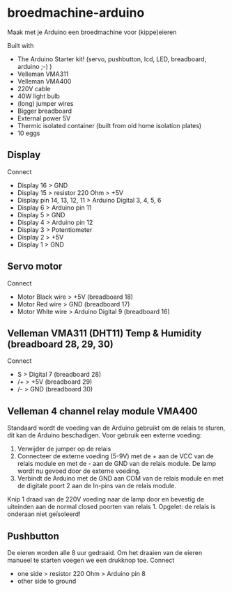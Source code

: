 # broedmachine-arduino
Maak met je Arduino een broedmachine voor (kippe)eieren

Built with
  + The Arduino Starter kit! (servo, pushbutton, lcd, LED, breadboard, arduino ;-) )
  + Velleman VMA311
  + Velleman VMA400
  + 220V cable
  + 40W light bulb
  + (long) jumper wires
  + Bigger breadboard
  + External power 5V
  + Thermic isolated container (built from old home isolation plates)
  + 10 eggs

Display
-------
Connect
  + Display 16 > GND
  + Display 15 > resistor 220 Ohm > +5V
  + Display pin 14, 13, 12, 11 > Arduino Digital 3, 4, 5, 6
  + Display 6  > Arduino pin 11
  + Display 5  > GND
  + Display 4  > Arduino pin 12
  + Display 3  > Potentiometer
  + Display 2  > +5V
  + Display 1  > GND

Servo motor
-----------
Connect
  + Motor Black wire > +5V (breadboard 18)
  + Motor Red wire   > GND (breadboard 17)
  + Motor White wire > Arduino Digital 9 (breadboard 16)

Velleman VMA311 (DHT11) Temp & Humidity (breadboard 28, 29, 30)
---------------------------------------
Connect
  + S > Digital 7 (breadboard 28)
  + /+ > +5V       (breadboard 29)
  + /- > GND       (breadboard 30)

Velleman 4 channel relay module VMA400
---------------------------------------
Standaard wordt de voeding van de Arduino gebruikt om de relais te sturen, dit kan de Arduino beschadigen. Voor gebruik een externe voeding:
  1. Verwijder de jumper op de relais
  2. Connecteer de externe voeding (5-9V) met de + aan de VCC van de relais module en met de - aan de GND van de relais module. De lamp wordt nu gevoed door de externe voeding.
  3. Verbindt de Arduino  met de GND aan COM van de relais module en met de digitale poort 2 aan de In-pins van de relais module.

Knip 1 draad van de 220V voeding naar de lamp door en bevestig de uiteinden aan de normal closed poorten van relais 1. Opgelet: de relais is onderaan niet geïsoleerd!

Pushbutton
----------
De eieren worden alle 8 uur gedraaid. Om het draaien van de eieren manueel te starten voegen we een drukknop toe.
Connect
  + one side > resistor 220 Ohm > Arduino pin 8
  + other side to ground
